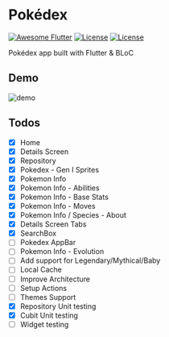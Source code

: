 # Pokédex

[![Awesome Flutter](https://img.shields.io/badge/Awesome-Flutter-blue.svg)](https://github.com/Solido/awesome-flutter)
[![License](https://img.shields.io/badge/License-Apache%202.0-red.svg)](LICENSE)
[![License](https://img.shields.io/badge/License-MIT-red.svg)](LICENSE)

Pokédex app built with Flutter & BLoC

## Demo

![demo](https://github.com/diogosequeira94/flutter-pokedex/assets/17165238/77053c97-6790-4f08-8eca-512fc3242776)

## Todos

- [x] Home
- [x] Details Screen
- [x] Repository 
- [x] Pokedex - Gen I Sprites
- [x] Pokemon Info
- [x] Pokemon Info - Abilities
- [x] Pokemon Info - Base Stats
- [x] Pokemon Info - Moves
- [x] Pokemon Info / Species - About
- [x] Details Screen Tabs
- [x] SearchBox
- [ ] Pokedex AppBar
- [ ] Pokemon Info - Evolution
- [ ] Add support for Legendary/Mythical/Baby
- [ ] Local Cache
- [ ] Improve Architecture
- [ ] Setup Actions
- [ ] Themes Support
- [x] Repository Unit testing
- [x] Cubit Unit testing
- [ ] Widget testing
